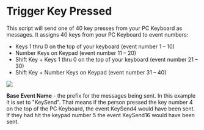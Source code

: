 # Trigger Key Pressed

This script will send one of 40 key presses from your PC Keyboard as messages.  It assigns 40 keys from your PC Keyboard to event numbers:
* Keys 1 thru 0 on the top of your keyboard (event number 1 – 10)
* Number Keys on Keypad (event number 11 – 20)
* Shift Key + Keys 1 thru 0 on the top of your keyboard (event number 21 – 30)
* Shift Key + Number Keys on Keypad (event number 31 – 40) 

![](https://github.com/mojoD/Sansar-Simple-And-Reflex-Script-Integration/blob/master/images/TriggerKeyPressed.png)

**Base Event Name** - the prefix for the messages being sent.  In this example it is set to "KeySend".  That means if the person pressed the key number 4 on the top of the PC Keyboard, the event KeySend4 would have been sent.  If they had hit the keypad number 5 the event KeySend16 would have been sent.

